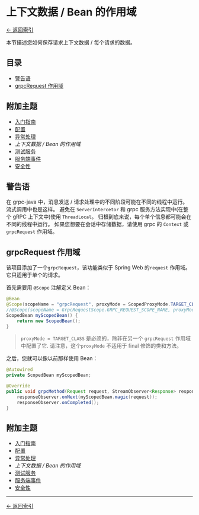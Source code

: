 # 上下文数据 / Bean 的作用域

[<- 返回索引](../index.md)

本节描述您如何保存请求上下文数据 / 每个请求的数据。

## 目录 <!-- omit in toc -->

- [警告语](#a-word-of-warning)
- [grpcRequest 作用域](#grpcrequest-scope)

## 附加主题 <!-- omit in toc -->

- [入门指南](getting-started.md)
- [配置](configuration.md)
- [异常处理](exception-handling.md)
- *上下文数据 / Bean 的作用域*
- [测试服务](testing.md)
- [服务端事件](events.md)
- [安全性](security.md)

## 警告语

在 grpc-java 中，消息发送 / 请求处理中的不同阶段可能在不同的线程中运行。 流式调用中也是这样。 避免在 `ServerIntercetor` 和 grpc 服务方法实现中(在整个 gRPC 上下文中)使用 `ThreadLocal`。 归根到底来说，每个单个信息都可能会在不同的线程中运行。 如果您想要在会话中存储数据，请使用 grpc 的 `Context` 或 `grpcRequest` 作用域。

## grpcRequest 作用域

该项目添加了一个`grpcRequest`，该功能类似于 Spring Web 的`request` 作用域。 它只适用于单个的请求。

首先需要用 `@Scope` 注解定义 Bean：

````java
@Bean
@Scope(scopeName = "grpcRequest", proxyMode = ScopedProxyMode.TARGET_CLASS)
//@Scope(scopeName = GrpcRequestScope.GRPC_REQUEST_SCOPE_NAME, proxyMode = ScopedProxyMode.TARGET_CLASS)
ScopedBean myScopedBean() {
    return new ScopedBean();
}
````

> `proxyMode = TARGET_CLASS` 是必须的，除非在另一个 `grpcRequest` 作用域中配置了它. 请注意，这个`proxyMode` 不适用于 final 修饰的类和方法。

之后，您就可以像以前那样使用 Bean：

````java
@Autowired
private ScopedBean myScopedBean;

@Override
public void grpcMethod(Request request, StreamObserver<Response> responseObserver) {
    responseObserver.onNext(myScopedBean.magic(request));
    responseObserver.onCompleted();
}
````

## 附加主题 <!-- omit in toc -->

- [入门指南](getting-started.md)
- [配置](configuration.md)
- [异常处理](exception-handling.md)
- *上下文数据 / Bean 的作用域*
- [测试服务](testing.md)
- [服务端事件](events.md)
- [安全性](security.md)

----------

[<- 返回索引](../index.md)
